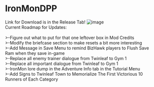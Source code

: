 # IronMonDPP

Link for Download is in the Release Tab!
![image](https://user-images.githubusercontent.com/109924208/180869990-687c86f9-5a3c-4b7f-9a29-e9b5d5dc129d.png)
<br>Current Roadmap for Updates:<br>
<br>  >-Figure out what to put for that one leftover box in Mod Credits
<br>  >-Modify the briefcase section to make resets a bit more interesting
<br>  >-Add Message in Save Menu to remind BizHawk players to Flush Save Ram when they save in-game
<br>  >-Replace all enemy trainer dialogue from Twinleaf to Gym 1
<br>  >-Replace all important dialogue from Twinleaf to Gym 1
<br>  >-IronMon lore dump in the Adventure Info tab in the Tutorial Menu
<br>  >-Add Signs to Twinleaf Town to Memorialize The First Victorious 10 Runners of Each Category
  
  
